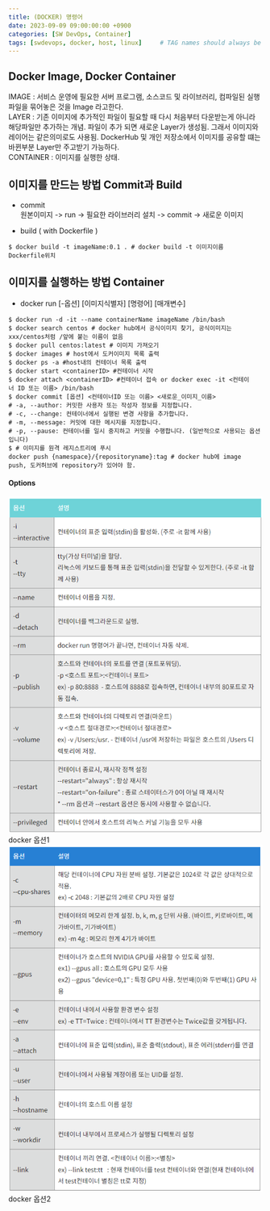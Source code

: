 ```yaml
---
title: (DOCKER) 명령어
date: 2023-09-09 09:00:00:00 +0900
categories: [SW DevOps, Container]
tags: [swdevops, docker, host, linux]     # TAG names should always be lowercase
--- 
```


## Docker Image, Docker Container
IMAGE : 서비스 운영에 필요한 서버 프로그램, 소스코드 및 라이브러리, 컴파일된 실행 파일을 묶어놓은 것을 Image 라고한다.<br/>
LAYER : 기존 이미지에 추가적인 파일이 필요할 때 다시 처음부터 다운받는게 아니라 해당파일만 추가하는 개념. 파일이 추가 되면 새로운 Layer가 생성됨. 그래서 이미지와 레이어는 같은의미로도 사용됨. DockerHub 및 개인 저장소에서 이미지를 공유할 떄는 바뀐부분 Layer만 주고받기 가능하다.<br/>
CONTAINER : 이미지를 실행한 상태.

## 이미지를 만드는 방법 Commit과 Build
- commit <br/>
원본이미지 -> run -> 필요한 라이브러리 설치 -> commit -> 새로운 이미지<br/>

- build ( with Dockerfile )

```shell
$ docker build -t imageName:0.1 . # docker build -t 이미지이름 Dockerfile위치
```

## 이미지를 실행하는 방법 Container
- docker run [-옵션] [이미지식별자] [명령어] [매개변수] <br/>

```shell
$ docker run -d -it --name containerName imageName /bin/bash 
$ docker search centos # docker hub에서 공식이미지 찾기, 공식이미지는 xxx/centos처럼 /앞에 붙는 이름이 없음
$ docker pull centos:latest # 이미지 가져오기
$ docker images # host에서 도커이미지 목록 출력
$ docker ps -a #host내의 컨테이너 목록 출력
$ docker start <containerID> #컨테이너 시작
$ docker attach <containerID> #컨테이너 접속 or docker exec -it <컨테이너 ID 또는 이름> /bin/bash
$ docker commit [옵션] <컨테이너ID 또는 이름> <새로운_이미지_이름> 
# -a, --author: 커밋한 사용자 또는 작성자 정보를 지정합니다.
# -c, --change: 컨테이너에서 실행된 변경 사항을 추가합니다.
# -m, --message: 커밋에 대한 메시지를 지정합니다.
# -p, --pause: 컨테이너를 일시 중지하고 커밋을 수행합니다. (일반적으로 사용되는 옵션입니다)
$ # 이미지를 원격 레지스트리에 푸시
docker push {namespace}/{repositoryname}:tag # docker hub에 image push, 도커허브에 repository가 있어야 함.
```
#### Options
<figure style="margin-left: auto; margin-right: auto; display: block;">
    <img src="/assets/img/dockerrunoption1.png" alt="dockerrunoption1"> <figcaption>docker 옵션1</figcaption>
    <img src="/assets/img/dockerrunoption2.png" alt="dockerrunoption2"><figcaption>docker 옵션2</figcaption>
</figure>
<br>
